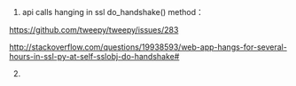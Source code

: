 1. api calls hanging in ssl do_handshake() method：

https://github.com/tweepy/tweepy/issues/283

http://stackoverflow.com/questions/19938593/web-app-hangs-for-several-hours-in-ssl-py-at-self-sslobj-do-handshake#

2. 
